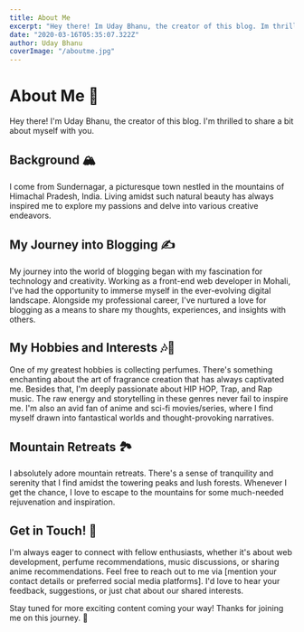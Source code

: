 ```yaml
---
title: About Me
excerpt: "Hey there! Im Uday Bhanu, the creator of this blog. Im thrilled to share a bit about myself with you."
date: "2020-03-16T05:35:07.322Z"
author: Uday Bhanu
coverImage: "/aboutme.jpg"
---
```


# About Me 🌟

Hey there! I'm Uday Bhanu, the creator of this blog. I'm thrilled to share a bit about myself with you.

## Background 🏔️

I come from Sundernagar, a picturesque town nestled in the mountains of Himachal Pradesh, India. Living amidst such natural beauty has always inspired me to explore my passions and delve into various creative endeavors.

## My Journey into Blogging ✍️

My journey into the world of blogging began with my fascination for technology and creativity. Working as a front-end web developer in Mohali, I've had the opportunity to immerse myself in the ever-evolving digital landscape. Alongside my professional career, I've nurtured a love for blogging as a means to share my thoughts, experiences, and insights with others.

## My Hobbies and Interests 🎶🎨

One of my greatest hobbies is collecting perfumes. There's something enchanting about the art of fragrance creation that has always captivated me. Besides that, I'm deeply passionate about HIP HOP, Trap, and Rap music. The raw energy and storytelling in these genres never fail to inspire me. I'm also an avid fan of anime and sci-fi movies/series, where I find myself drawn into fantastical worlds and thought-provoking narratives.

## Mountain Retreats 🏞️

I absolutely adore mountain retreats. There's a sense of tranquility and serenity that I find amidst the towering peaks and lush forests. Whenever I get the chance, I love to escape to the mountains for some much-needed rejuvenation and inspiration.

## Get in Touch! 📩

I'm always eager to connect with fellow enthusiasts, whether it's about web development, perfume recommendations, music discussions, or sharing anime recommendations. Feel free to reach out to me via [mention your contact details or preferred social media platforms]. I'd love to hear your feedback, suggestions, or just chat about our shared interests.

Stay tuned for more exciting content coming your way! Thanks for joining me on this journey. 🚀
